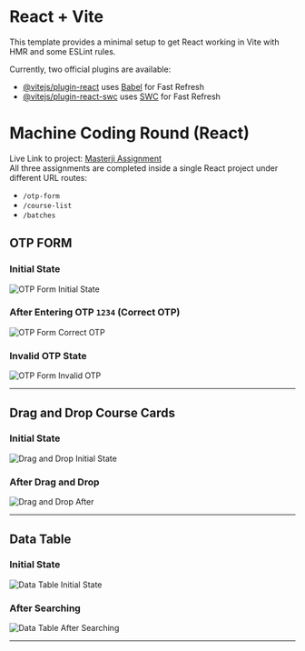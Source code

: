 
# React + Vite

This template provides a minimal setup to get React working in Vite with HMR and some ESLint rules.

Currently, two official plugins are available:

- [@vitejs/plugin-react](https://github.com/vitejs/vite-plugin-react/blob/main/packages/plugin-react/README.md) uses [Babel](https://babeljs.io/) for Fast Refresh
- [@vitejs/plugin-react-swc](https://github.com/vitejs/vite-plugin-react-swc) uses [SWC](https://swc.rs/) for Fast Refresh

# Machine Coding Round (React)

Live Link to project: [Masterji Assignment](https://masterji-assignment.vercel.app/otp-form)  
All three assignments are completed inside a single React project under different URL routes:

- `/otp-form`
- `/course-list`
- `/batches`

## OTP FORM

### Initial State

![OTP Form Initial State](https://github.com/user-attachments/assets/8bec5def-bd36-4082-9564-4f3957039a9b)

### After Entering OTP `1234` (Correct OTP)

![OTP Form Correct OTP](https://github.com/user-attachments/assets/ffc96880-9b9f-4363-ac79-a9332a892d60)

### Invalid OTP State

![OTP Form Invalid OTP](https://github.com/user-attachments/assets/6e37975e-eed8-412d-b4f3-2d8b6e58c5cf)

---

## Drag and Drop Course Cards

### Initial State

![Drag and Drop Initial State](https://github.com/user-attachments/assets/2efe0230-aece-4e0f-bb88-b01359b907c6)

### After Drag and Drop

![Drag and Drop After](https://github.com/user-attachments/assets/8350016e-b48b-4bbf-ae21-2b4c0dedc7e3)

---

## Data Table

### Initial State

![Data Table Initial State](https://github.com/user-attachments/assets/8791a2a0-ae91-44c0-a6ba-114a995a954c)

### After Searching

![Data Table After Searching](https://github.com/user-attachments/assets/c5c993f2-ff50-4442-9734-fde31e64dde7)

---
